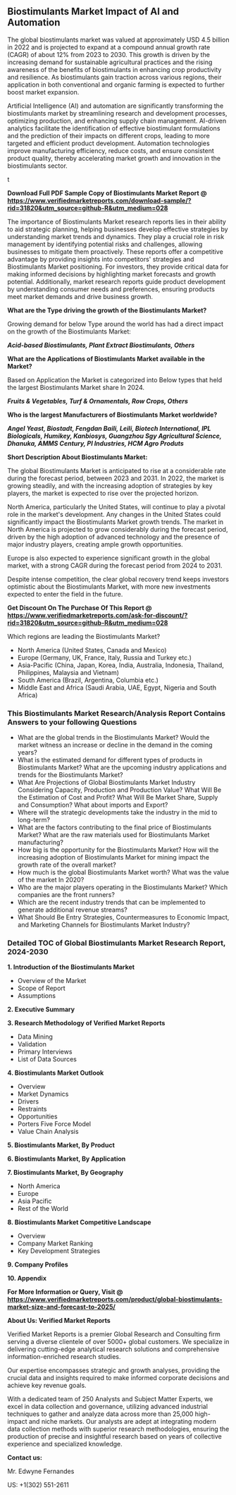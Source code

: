 <h2>Biostimulants Market Impact of AI and Automation</h2><p>The global biostimulants market was valued at approximately USD 4.5 billion in 2022 and is projected to expand at a compound annual growth rate (CAGR) of about 12% from 2023 to 2030. This growth is driven by the increasing demand for sustainable agricultural practices and the rising awareness of the benefits of biostimulants in enhancing crop productivity and resilience. As biostimulants gain traction across various regions, their application in both conventional and organic farming is expected to further boost market expansion.</p><p>Artificial Intelligence (AI) and automation are significantly transforming the biostimulants market by streamlining research and development processes, optimizing production, and enhancing supply chain management. AI-driven analytics facilitate the identification of effective biostimulant formulations and the prediction of their impacts on different crops, leading to more targeted and efficient product development. Automation technologies improve manufacturing efficiency, reduce costs, and ensure consistent product quality, thereby accelerating market growth and innovation in the biostimulants sector.</p>t</p><p id="" class=""><strong>Download Full PDF Sample Copy of Biostimulants Market Report @ <a href="https://www.verifiedmarketreports.com/download-sample/?rid=31820&utm_source=github-R&utm_medium=028" target="_blank">https://www.verifiedmarketreports.com/download-sample/?rid=31820&utm_source=github-R&utm_medium=028</a></strong></p><p>The importance of&nbsp;Biostimulants Market research reports lies in their ability to aid strategic planning, helping businesses develop effective strategies by understanding market trends and dynamics. They play a crucial role in risk management by identifying potential risks and challenges, allowing businesses to mitigate them proactively. These reports offer a competitive advantage by providing insights into competitors' strategies and Biostimulants Market positioning. For investors, they provide critical data for making informed decisions by highlighting market forecasts and growth potential. Additionally, market research reports guide product development by understanding consumer needs and preferences, ensuring products meet market demands and drive business growth.</p><p><strong>What are the&nbsp;Type driving the growth of the Biostimulants Market?</strong></p><p id="" class="">Growing demand for below Type around the world has had a direct impact on the growth of the Biostimulants Market:</p><em><strong>Acid-based Biostimulants, Plant Extract Biostimulants, Others</strong></em></p><strong>What are the&nbsp;Applications&nbsp;of Biostimulants Market available in the Market?</strong></p><p id="" class="">Based on Application the Market is categorized into Below types that held the largest Biostimulants Market share In 2024.</p><em><strong>Fruits & Vegetables, Turf & Ornamentals, Row Crops, Others</strong></em></p><strong>Who is the largest Manufacturers of Biostimulants Market worldwide?</strong></p><p><em><strong>Angel Yeast, Biostadt, Fengdan Baili, Leili, Biotech International, IPL Biologicals, Humikey, Kanbiosys, Guangzhou Sgy Agricultural Science, Dhanuka, AMMS Century, PI Industries, HCM Agro Produts</strong></em></p><p id="" class=""><strong>Short Description About Biostimulants Market:</strong></p><p>The global Biostimulants Market is anticipated to rise at a considerable rate during the forecast period, between 2023 and 2031. In 2022, the market is growing steadily, and with the increasing adoption of strategies by key players, the market is expected to rise over the projected horizon.</p><p>North America, particularly the United States, will continue to play a pivotal role in the market's development. Any changes in the United States could significantly impact the Biostimulants Market growth trends. The market in North America is projected to grow considerably during the forecast period, driven by the high adoption of advanced technology and the presence of major industry players, creating ample growth opportunities.</p><p>Europe is also expected to experience significant growth in the global market, with a strong CAGR during the forecast period from 2024 to 2031.</p><p>Despite intense competition, the clear global recovery trend keeps investors optimistic about the Biostimulants Market, with more new investments expected to enter the field in the future.</p><p id="" class=""><strong>Get Discount On The Purchase Of This Report @ <a href="https://www.verifiedmarketreports.com/ask-for-discount/?rid=31820&utm_source=github-R&utm_medium=028" target="_blank">https://www.verifiedmarketreports.com/ask-for-discount/?rid=31820&utm_source=github-R&utm_medium=028</a></strong></p>Which regions are leading the Biostimulants Market?</p><ul><li>North America (United States, Canada and Mexico)</li><li>Europe (Germany, UK, France, Italy, Russia and Turkey etc.)</li><li>Asia-Pacific (China, Japan, Korea, India, Australia, Indonesia, Thailand, Philippines, Malaysia and Vietnam)</li><li>South America (Brazil, Argentina, Columbia etc.)</li><li>Middle East and Africa (Saudi Arabia, UAE, Egypt, Nigeria and South Africa)</li></ul><h3 id="" class="">This Biostimulants Market Research/Analysis Report Contains Answers to your following Questions</h3><ul><li>What are the global trends in the Biostimulants Market? Would the market witness an increase or decline in the demand in the coming years?</li><li>What is the estimated demand for different types of products in Biostimulants Market? What are the upcoming industry applications and trends for the Biostimulants Market?</li><li>What Are Projections of Global Biostimulants Market Industry Considering Capacity, Production and Production Value? What Will Be the Estimation of Cost and Profit? What Will Be Market Share, Supply and Consumption? What about imports and Export?</li><li>Where will the strategic developments take the industry in the mid to long-term?</li><li>What are the factors contributing to the final price of Biostimulants Market? What are the raw materials used for Biostimulants Market manufacturing?</li><li>How big is the opportunity for the Biostimulants Market? How will the increasing adoption of Biostimulants Market for mining impact the growth rate of the overall market?</li><li>How much is the global Biostimulants Market worth? What was the value of the market In 2020?</li><li>Who are the major players operating in the Biostimulants Market? Which companies are the front runners?</li><li>Which are the recent industry trends that can be implemented to generate additional revenue streams?</li><li>What Should Be Entry Strategies, Countermeasures to Economic Impact, and Marketing Channels for Biostimulants Market Industry?</li></ul><h3 id="" class="">Detailed TOC of Global Biostimulants Market Research Report, 2024-2030</h3><p id="" class=""><strong>1. Introduction of the Biostimulants Market</strong></p><ul><li>Overview of the Market</li><li>Scope of Report</li><li>Assumptions</li></ul><p id="" class=""><strong>2. Executive Summary</strong></p><p id="" class=""><strong>3. Research Methodology of Verified Market Reports</strong></p><ul><li>Data Mining</li><li>Validation</li><li>Primary Interviews</li><li>List of Data Sources</li></ul><p id="" class=""><strong>4. Biostimulants Market Outlook</strong></p><ul><li>Overview</li><li>Market Dynamics</li><li>Drivers</li><li>Restraints</li><li>Opportunities</li><li>Porters Five Force Model</li><li>Value Chain Analysis</li></ul><p id="" class=""><strong>5. Biostimulants Market, By Product</strong></p><p id="" class=""><strong>6. Biostimulants Market, By Application</strong></p><p id="" class=""><strong>7. Biostimulants Market, By Geography</strong></p><ul><li>North America</li><li>Europe</li><li>Asia Pacific</li><li>Rest of the World</li></ul><p id="" class=""><strong>8. Biostimulants Market Competitive Landscape</strong></p><ul><li>Overview</li><li>Company Market Ranking</li><li>Key Development Strategies</li></ul><p id="" class=""><strong>9. Company Profiles</strong></p><p id="" class=""><strong>10. Appendix</strong></p><p id="" class=""><strong>For More Information or Query, Visit @ <a href="https://www.verifiedmarketreports.com/product/global-biostimulants-market-size-and-forecast-to-2025/" target="_blank">https://www.verifiedmarketreports.com/product/global-biostimulants-market-size-and-forecast-to-2025/</a></strong></p><p id="" class=""><strong>About Us: Verified Market Reports</strong></p><p id="" class="">Verified Market Reports is a premier Global Research and Consulting firm serving a diverse clientele of over 5000+ global customers. We specialize in delivering cutting-edge analytical research solutions and comprehensive information-enriched research studies.</p><p id="" class="">Our expertise encompasses strategic and growth analyses, providing the crucial data and insights required to make informed corporate decisions and achieve key revenue goals.</p><p id="" class="">With a dedicated team of 250 Analysts and Subject Matter Experts, we excel in data collection and governance, utilizing advanced industrial techniques to gather and analyze data across more than 25,000 high-impact and niche markets. Our analysts are adept at integrating modern data collection methods with superior research methodologies, ensuring the production of precise and insightful research based on years of collective experience and specialized knowledge.</p><p id="" class=""><strong>Contact us:</strong></p><p id="" class="">Mr. Edwyne Fernandes</p><p id="" class="">US: +1(302) 551-2611</p>